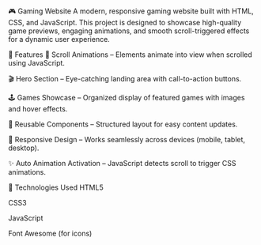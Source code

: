 🎮 Gaming Website
A modern, responsive gaming website built with HTML, CSS, and JavaScript. This project is designed to showcase high-quality game previews, engaging animations, and smooth scroll-triggered effects for a dynamic user experience.

🚀 Features
🌟 Scroll Animations – Elements animate into view when scrolled using JavaScript.

🎬 Hero Section – Eye-catching landing area with call-to-action buttons.

🕹️ Games Showcase – Organized display of featured games with images and hover effects.

🔁 Reusable Components – Structured layout for easy content updates.

📱 Responsive Design – Works seamlessly across devices (mobile, tablet, desktop).

✨ Auto Animation Activation – JavaScript detects scroll to trigger CSS animations.

📁 Technologies Used
HTML5

CSS3

JavaScript

Font Awesome (for icons)
